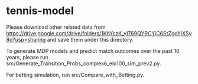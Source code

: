 # tennis-model
Please download other related data from https://drive.google.com/drive/folders/1KhYczK_yl769QYRCYiC6StZgoYjXSy8o?usp=sharing and save them under this directory.

To generate MDP models and predict match outcomes over the past 10 years, please run src/Generate_Transition_Probs_complex6_elo100_sim_prev2.py.

For betting simulation, run src/Compare_with_Betting.py.
